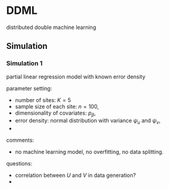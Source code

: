 # DDML
distributed double machine learning




## Simulation 

### Simulation 1

partial linear regression model with known error density

parameter setting: 
- number of sites: $K = 5$
- sample size of each site: $n = 100$,
- dimensionality of covariates: $p_\beta$, 
- error density: normal distribution with variance $\psi_u$ and $\psi_v$, 
- 

comments: 
- no machine learning model, no overfitting, no data splitting.


questions: 
- correlation between $U$ and $V$ in data generation?
- 